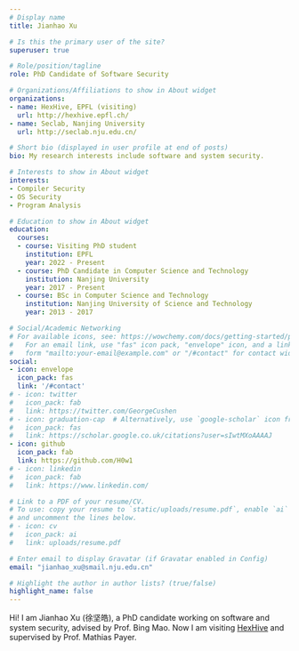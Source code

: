 ```yaml
---
# Display name
title: Jianhao Xu

# Is this the primary user of the site?
superuser: true

# Role/position/tagline
role: PhD Candidate of Software Security

# Organizations/Affiliations to show in About widget
organizations:
- name: HexHive, EPFL (visiting)
  url: http://hexhive.epfl.ch/
- name: Seclab, Nanjing University
  url: http://seclab.nju.edu.cn/

# Short bio (displayed in user profile at end of posts)
bio: My research interests include software and system security.

# Interests to show in About widget
interests:
- Compiler Security
- OS Security
- Program Analysis

# Education to show in About widget
education:
  courses:
  - course: Visiting PhD student
    institution: EPFL
    year: 2022 - Present
  - course: PhD Candidate in Computer Science and Technology
    institution: Nanjing University
    year: 2017 - Present
  - course: BSc in Computer Science and Technology
    institution: Nanjing University of Science and Technology
    year: 2013 - 2017

# Social/Academic Networking
# For available icons, see: https://wowchemy.com/docs/getting-started/page-builder/#icons
#   For an email link, use "fas" icon pack, "envelope" icon, and a link in the
#   form "mailto:your-email@example.com" or "/#contact" for contact widget.
social:
- icon: envelope
  icon_pack: fas
  link: '/#contact'
# - icon: twitter
#   icon_pack: fab
#   link: https://twitter.com/GeorgeCushen
# - icon: graduation-cap  # Alternatively, use `google-scholar` icon from `ai` icon pack
#   icon_pack: fas
#   link: https://scholar.google.co.uk/citations?user=sIwtMXoAAAAJ
- icon: github
  icon_pack: fab
  link: https://github.com/H0w1
# - icon: linkedin
#   icon_pack: fab
#   link: https://www.linkedin.com/

# Link to a PDF of your resume/CV.
# To use: copy your resume to `static/uploads/resume.pdf`, enable `ai` icons in `params.toml`, 
# and uncomment the lines below.
# - icon: cv
#   icon_pack: ai
#   link: uploads/resume.pdf

# Enter email to display Gravatar (if Gravatar enabled in Config)
email: "jianhao_xu@smail.nju.edu.cn"

# Highlight the author in author lists? (true/false)
highlight_name: false
---
```


Hi! I am Jianhao Xu (徐坚皓),
a PhD candidate working on software and system security, advised by Prof. Bing Mao.
Now I am visiting [HexHive](http://hexhive.epfl.ch/) and supervised by Prof. Mathias Payer.

<!-- {{< icon name="download" pack="fas" >}} Download my {{< staticref "uploads/demo_resume.pdf" "newtab" >}}resumé{{< /staticref >}}. -->
